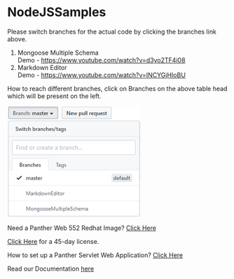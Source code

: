 # NodeJSSamples
Please switch branches for the actual code by clicking the branches link above.

1) Mongoose Multiple Schema <br>
Demo - https://www.youtube.com/watch?v=d3yo2TF4i08
2) Markdown Editor <br>
Demo - https://www.youtube.com/watch?v=INCYGjHIoBU

How to reach different branches, click on Branches on the above table head which will be present on the left.


![](NodeJS.png)

Need a Panther Web 552 Redhat Image? [Click Here](https://hub.docker.com/r/prolificspanther/pantherweb "Named link title") 

[Click Here](https://prolifics.com/panther-trial-license-request/ "Named link title") for a 45-day license.

How to set up a Panther Servlet Web Application? [Click Here](https://github.com/ProlificsPanther/PantherWeb/releases "Named link title")

Read our Documentation [here](https://docs.prolifics.com)
